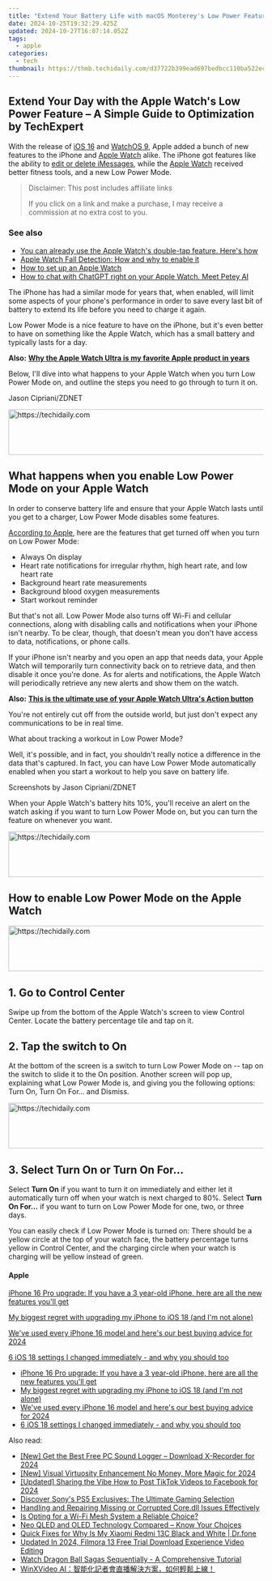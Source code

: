 ```yaml
---
title: "Extend Your Battery Life with macOS Monterey's Low Power Feature: A Step-by-Step Guide by Tech Experts at ZDNet"
date: 2024-10-25T19:32:29.425Z
updated: 2024-10-27T16:07:14.052Z
tags:
  - apple
categories:
  - tech
thumbnail: https://thmb.techidaily.com/d37722b399ead697bedbcc110ba522ecee9e4647945e2b3d01fc0e88a66cb913.jpg
---
```


## Extend Your Day with the Apple Watch's Low Power Feature – A Simple Guide to Optimization by TechExpert

With the release of [iOS 16](https://www.zdnet.com/article/ios-16-out-how-to-install-apples-latest-software-update-for-your-iphone/) and [WatchOS 9](https://www.zdnet.com/article/heres-when-you-can-install-ios-16-and-watchos-9/), Apple added a bunch of new features to the iPhone and [Apple Watch](https://apple.sjv.io/c/159047/435031/7613?&sharedId=zdnet&u=https%3A%2F%2Fwww.apple.com%2Fshop%2Fbuy-watch&subId1=zd-%5F%5FCOM%5FCLICK%5FID%5F%5F-dtp) alike. The iPhone got features like the ability to [edit or delete iMessages](https://www.zdnet.com/article/ios-16-heres-how-easy-it-is-to-edit-or-delete-messages-in-the-messages-app/), while the [Apple Watch](https://www.zdnet.com/article/apple-watch-series-8-vs-apple-watch-series-7/) received better fitness tools, and a new Low Power Mode. 

>  Disclaimer: This post includes affiliate links
>
>  If you click on a link and make a purchase, I may receive a commission at no extra cost to you.
>

### See also

* [You can already use the Apple Watch's double-tap feature. Here's how](https://www.zdnet.com/article/you-can-already-use-the-apple-watchs-double-tap-feature-heres-how/)
* [Apple Watch Fall Detection: How and why to enable it](https://www.zdnet.com/article/apple-watch-fall-detection-how-and-why-to-enable-it/)
* [How to set up an Apple Watch](https://www.zdnet.com/article/how-to-set-up-an-apple-watch/)
* [How to chat with ChatGPT right on your Apple Watch. Meet Petey AI](https://www.zdnet.com/article/how-to-chat-with-chatgpt-right-on-your-apple-watch-meet-petey-ai/)

The iPhone has had a similar mode for years that, when enabled, will limit some aspects of your phone's performance in order to save every last bit of battery to extend its life before you need to charge it again. 

Low Power Mode is a nice feature to have on the iPhone, but it's even better to have on something like the Apple Watch, which has a small battery and typically lasts for a day. 

**Also:** [**Why the Apple Watch Ultra is my favorite Apple product in years**](https://www.zdnet.com/article/why-the-apple-watch-ultra-is-my-favorite-apple-product-in-years/)

Below, I'll dive into what happens to your Apple Watch when you turn Low Power Mode on, and outline the steps you need to go through to turn it on. 

Jason Cipriani/ZDNET

<!-- affiliate ads begin -->
<a href="https://appsumo.8odi.net/c/5597632/2137379/7443" target="_top" id="2137379">
  <img src="//a.impactradius-go.com/display-ad/7443-2137379" border="0" alt="https://techidaily.com" width="728" height="90"/>
</a>
<img height="0" width="0" src="https://appsumo.8odi.net/i/5597632/2137379/7443" style="position:absolute;visibility:hidden;" border="0" />
<!-- affiliate ads end -->

##  What happens when you enable Low Power Mode on your Apple Watch

In order to conserve battery life and ensure that your Apple Watch lasts until you get to a charger, Low Power Mode disables some features. 

[According to Apple](https://support.apple.com/en-us/HT213336), here are the features that get turned off when you turn on Low Power Mode: 

* Always On display
* Heart rate notifications for irregular rhythm, high heart rate, and low heart rate
* Background heart rate measurements
* Background blood oxygen measurements
* Start workout reminder

But that's not all. Low Power Mode also turns off Wi-Fi and cellular connections, along with disabling calls and notifications when your iPhone isn't nearby. To be clear, though, that doesn't mean you don't have access to data, notifications, or phone calls. 

If your iPhone isn't nearby and you open an app that needs data, your Apple Watch will temporarily turn connectivity back on to retrieve data, and then disable it once you're done. As for alerts and notifications, the Apple Watch will periodically retrieve any new alerts and show them on the watch. 

**Also:** [**This is the ultimate use of your Apple Watch Ultra's Action button**](https://www.zdnet.com/article/this-is-the-ultimate-use-of-your-apple-watch-ultras-action-button/)

You're not entirely cut off from the outside world, but just don't expect any communications to be in real time. 

What about tracking a workout in Low Power Mode? 

Well, it's possible, and in fact, you shouldn't really notice a difference in the data that's captured. In fact, you can have Low Power Mode automatically enabled when you start a workout to help you save on battery life. 

Screenshots by Jason Cipriani/ZDNET

When your Apple Watch's battery hits 10%, you'll receive an alert on the watch asking if you want to turn Low Power Mode on, but you can turn the feature on whenever you want. 

<!-- affiliate ads begin -->
<a href="https://zebaoaffiliateprogram.pxf.io/c/5597632/2137972/21526" target="_top" id="2137972">
  <img src="//a.impactradius-go.com/display-ad/21526-2137972" border="0" alt="https://techidaily.com" width="728" height="90"/>
</a>
<img height="0" width="0" src="https://zebaoaffiliateprogram.pxf.io/i/5597632/2137972/21526" style="position:absolute;visibility:hidden;" border="0" />
<!-- affiliate ads end -->

##  How to enable Low Power Mode on the Apple Watch

<!-- affiliate ads begin -->
<a href="https://appsumo.8odi.net/c/5597632/2123737/7443" target="_top" id="2123737">
  <img src="//a.impactradius-go.com/display-ad/7443-2123737" border="0" alt="https://techidaily.com" width="728" height="90"/>
</a>
<img height="0" width="0" src="https://appsumo.8odi.net/i/5597632/2123737/7443" style="position:absolute;visibility:hidden;" border="0" />
<!-- affiliate ads end -->

## 1\. Go to Control Center

Swipe up from the bottom of the Apple Watch's screen to view Control Center. Locate the battery percentage tile and tap on it. 

## 2\. Tap the switch to On

At the bottom of the screen is a switch to turn Low Power Mode on -- tap on the switch to slide it to the On position. Another screen will pop up, explaining what Low Power Mode is, and giving you the following options: Turn On, Turn On For… and Dismiss.

<!-- affiliate ads begin -->
<a href="https://appsumo.8odi.net/c/5597632/2118325/7443" target="_top" id="2118325">
  <img src="//a.impactradius-go.com/display-ad/7443-2118325" border="0" alt="https://techidaily.com" width="728" height="90"/>
</a>
<img height="0" width="0" src="https://appsumo.8odi.net/i/5597632/2118325/7443" style="position:absolute;visibility:hidden;" border="0" />
<!-- affiliate ads end -->

## 3\. Select Turn On or Turn On For...

Select **Turn On** if you want to turn it on immediately and either let it automatically turn off when your watch is next charged to 80%. Select **Turn On For…** if you want to turn on Low Power Mode for one, two, or three days.

You can easily check if Low Power Mode is turned on: There should be a yellow circle at the top of your watch face, the battery percentage turns yellow in Control Center, and the charging circle when your watch is charging will be yellow instead of green. 

#### Apple

[iPhone 16 Pro upgrade: If you have a 3 year-old iPhone, here are all the new features you'll get](https://www.zdnet.com/article/iphone-16-pro-and-pro-max-hands-on/ "iPhone 16 Pro upgrade: If you have a 3 year-old iPhone, here are all the new features you'll get")

[My biggest regret with upgrading my iPhone to iOS 18 (and I'm not alone)](https://www.zdnet.com/article/my-biggest-regret-with-upgrading-my-iphone-to-ios-18-and-im-not-alone/ "My biggest regret with upgrading my iPhone to iOS 18 (and I'm not alone)")

[We've used every iPhone 16 model and here's our best buying advice for 2024](https://www.zdnet.com/article/iphone-16-pro-max-buying-advice-2024/ "We've used every iPhone 16 model and here's our best buying advice for 2024")

[6 iOS 18 settings I changed immediately - and why you should too](https://www.zdnet.com/article/6-ios-18-settings-i-changed-immediately-and-why-you-should-too/ "6 iOS 18 settings I changed immediately - and why you should too")

* [iPhone 16 Pro upgrade: If you have a 3 year-old iPhone, here are all the new features you'll get](https://www.zdnet.com/article/iphone-16-pro-and-pro-max-hands-on/ "iPhone 16 Pro upgrade: If you have a 3 year-old iPhone, here are all the new features you'll get")
* [My biggest regret with upgrading my iPhone to iOS 18 (and I'm not alone)](https://www.zdnet.com/article/my-biggest-regret-with-upgrading-my-iphone-to-ios-18-and-im-not-alone/ "My biggest regret with upgrading my iPhone to iOS 18 (and I'm not alone)")
* [We've used every iPhone 16 model and here's our best buying advice for 2024](https://www.zdnet.com/article/iphone-16-pro-max-buying-advice-2024/ "We've used every iPhone 16 model and here's our best buying advice for 2024")
* [6 iOS 18 settings I changed immediately - and why you should too](https://www.zdnet.com/article/6-ios-18-settings-i-changed-immediately-and-why-you-should-too/ "6 iOS 18 settings I changed immediately - and why you should too")

<ins class="adsbygoogle"
     style="display:block"
     data-ad-format="autorelaxed"
     data-ad-client="ca-pub-7571918770474297"
     data-ad-slot="1223367746"></ins>

<ins class="adsbygoogle"
     style="display:block"
     data-ad-client="ca-pub-7571918770474297"
     data-ad-slot="8358498916"
     data-ad-format="auto"
     data-full-width-responsive="true"></ins>

<span class="atpl-alsoreadstyle">Also read:</span>
<div><ul>
<li><a href="https://video-screen-grab.techidaily.com/new-get-the-best-free-pc-sound-logger-download-x-recorder-for-2024/"><u>[New] Get the Best Free PC Sound Logger – Download X-Recorder for 2024</u></a></li>
<li><a href="https://fox-blue.techidaily.com/new-visual-virtuosity-enhancement-no-money-more-magic-for-2024/"><u>[New] Visual Virtuosity Enhancement No Money, More Magic for 2024</u></a></li>
<li><a href="https://facebook-clips.techidaily.com/updated-sharing-the-vibe-how-to-post-tiktok-videos-to-facebook-for-2024/"><u>[Updated] Sharing the Vibe How to Post TikTok Videos to Facebook for 2024</u></a></li>
<li><a href="https://techtrends.techidaily.com/discover-sonys-ps5-exclusives-the-ultimate-gaming-selection/"><u>Discover Sony's PS5 Exclusives: The Ultimate Gaming Selection</u></a></li>
<li><a href="https://techtrends.techidaily.com/handling-and-repairing-missing-or-corrupted-coredll-issues-effectively/"><u>Handling and Repairing Missing or Corrupted Core.dll Issues Effectively</u></a></li>
<li><a href="https://techtrends.techidaily.com/is-opting-for-a-wi-fi-mesh-system-a-reliable-choice/"><u>Is Opting for a Wi-Fi Mesh System a Reliable Choice?</u></a></li>
<li><a href="https://techtrends.techidaily.com/neo-qled-and-oled-technology-compared-know-your-choices/"><u>Neo QLED and OLED Technology Compared – Know Your Choices</u></a></li>
<li><a href="https://fix-guide.techidaily.com/quick-fixes-for-why-is-my-xiaomi-redmi-13c-black-and-white-drfone-by-drfone-fix-android-problems-fix-android-problems/"><u>Quick Fixes for Why Is My Xiaomi Redmi 13C Black and White | Dr.fone</u></a></li>
<li><a href="https://video-content-creator.techidaily.com/updated-in-2024-filmora-13-free-trial-download-experience-video-editing/"><u>Updated In 2024, Filmora 13 Free Trial Download Experience Video Editing</u></a></li>
<li><a href="https://techtrends.techidaily.com/watch-dragon-ball-sagas-sequentially-a-comprehensive-tutorial/"><u>Watch Dragon Ball Sagas Sequentially - A Comprehensive Tutorial</u></a></li>
<li><a href="https://eaxpv-info.techidaily.com/1725286486718-winxvideo-ai/"><u>WinXVideo AI：智能化記者會直播解決方案，如何輕鬆上線！</u></a></li>
</ul></div>

